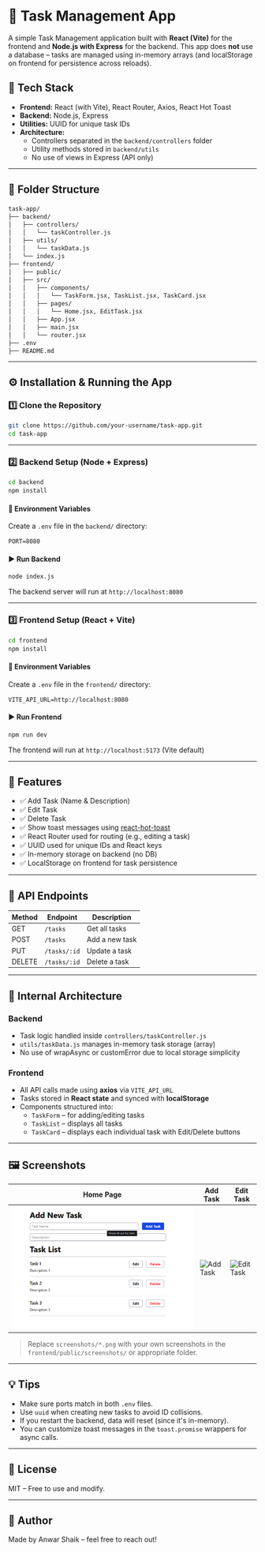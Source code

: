 # 📝 Task Management App

A simple Task Management application built with **React (Vite)** for the frontend and **Node.js with Express** for the backend. This app does **not** use a database – tasks are managed using in-memory arrays (and localStorage on frontend for persistence across reloads).

## 🔧 Tech Stack

- **Frontend:** React (with Vite), React Router, Axios, React Hot Toast
- **Backend:** Node.js, Express
- **Utilities:** UUID for unique task IDs
- **Architecture:**
  - Controllers separated in the `backend/controllers` folder
  - Utility methods stored in `backend/utils`
  - No use of views in Express (API only)

---

## 📁 Folder Structure

```
task-app/
├── backend/
│   ├── controllers/
│   │   └── taskController.js
│   ├── utils/
│   │   └── taskData.js
│   └── index.js
├── frontend/
│   ├── public/
│   ├── src/
│   │   ├── components/
│   │   │   └── TaskForm.jsx, TaskList.jsx, TaskCard.jsx
│   │   ├── pages/
│   │   │   └── Home.jsx, EditTask.jsx
│   │   ├── App.jsx
│   │   ├── main.jsx
│   │   └── router.jsx
├── .env
├── README.md
```

---

## ⚙️ Installation & Running the App

### 1️⃣ Clone the Repository

```bash
git clone https://github.com/your-username/task-app.git
cd task-app
```

---

### 2️⃣ Backend Setup (Node + Express)

```bash
cd backend
npm install
```

#### 🔌 Environment Variables

Create a `.env` file in the `backend/` directory:

```
PORT=8080
```

#### ▶️ Run Backend

```bash
node index.js
```

The backend server will run at `http://localhost:8080`

---

### 3️⃣ Frontend Setup (React + Vite)

```bash
cd frontend
npm install
```

#### 🔌 Environment Variables

Create a `.env` file in the `frontend/` directory:

```
VITE_API_URL=http://localhost:8080
```

#### ▶️ Run Frontend

```bash
npm run dev
```

The frontend will run at `http://localhost:5173` (Vite default)

---

## 🚀 Features

- ✅ Add Task (Name & Description)
- ✅ Edit Task
- ✅ Delete Task
- ✅ Show toast messages using [react-hot-toast](https://react-hot-toast.com/)
- ✅ React Router used for routing (e.g., editing a task)
- ✅ UUID used for unique IDs and React keys
- ✅ In-memory storage on backend (no DB)
- ✅ LocalStorage on frontend for task persistence

---

## 🔌 API Endpoints

| Method | Endpoint     | Description    |
| ------ | ------------ | -------------- |
| GET    | `/tasks`     | Get all tasks  |
| POST   | `/tasks`     | Add a new task |
| PUT    | `/tasks/:id` | Update a task  |
| DELETE | `/tasks/:id` | Delete a task  |

---

## 🧱 Internal Architecture

### Backend

- Task logic handled inside `controllers/taskController.js`
- `utils/taskData.js` manages in-memory task storage (array)
- No use of wrapAsync or customError due to local storage simplicity

### Frontend

- All API calls made using **axios** via `VITE_API_URL`
- Tasks stored in **React state** and synced with **localStorage**
- Components structured into:
  - `TaskForm` – for adding/editing tasks
  - `TaskList` – displays all tasks
  - `TaskCard` – displays each individual task with Edit/Delete buttons

---

## 🖼️ Screenshots

| Home Page                     | Add Task                              | Edit Task                               |
| ----------------------------- | ------------------------------------- | --------------------------------------- |
| ![Home](screenshots/home.png) | ![Add Task](screenshots/add-task.png) | ![Edit Task](screenshots/edit-task.png) |

> Replace `screenshots/*.png` with your own screenshots in the `frontend/public/screenshots/` or appropriate folder.

---

## 💡 Tips

- Make sure ports match in both `.env` files.
- Use `uuid` when creating new tasks to avoid ID collisions.
- If you restart the backend, data will reset (since it's in-memory).
- You can customize toast messages in the `toast.promise` wrappers for async calls.

---

## 📄 License

MIT – Free to use and modify.

---

## 🙌 Author

Made by Anwar Shaik – feel free to reach out!
